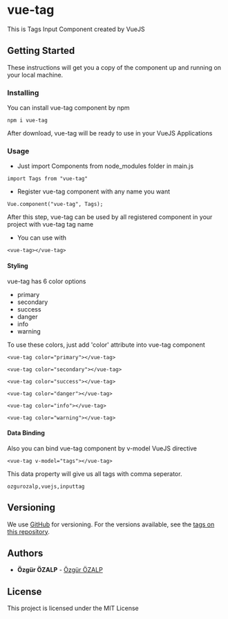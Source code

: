 # vue-tag

This is Tags Input Component created by VueJS

## Getting Started

These instructions will get you a copy of the component up and running on your local machine.

### Installing

You can install vue-tag component by npm

```
npm i vue-tag
```

After download, vue-tag will be ready to use in your VueJS Applications

### Usage

* Just import Components from node_modules folder in main.js

```
import Tags from "vue-tag"
```

* Register vue-tag component with any name you want

```
Vue.component("vue-tag", Tags);
```

After this step, vue-tag can be used by all registered component in your project with vue-tag tag name 

* You can use with <vue-tag></vue-tag>

```
<vue-tag></vue-tag>
```

#### Styling

vue-tag has 6 color options

* primary
* secondary
* success
* danger
* info
* warning

To use these colors, just add 'color' attribute into vue-tag component

```
<vue-tag color="primary"></vue-tag>
```

```
<vue-tag color="secondary"></vue-tag>
```

```
<vue-tag color="success"></vue-tag>
```

```
<vue-tag color="danger"></vue-tag>
```

```
<vue-tag color="info"></vue-tag>
```

```
<vue-tag color="warning"></vue-tag>
```

#### Data Binding

Also you can bind vue-tag component by v-model VueJS directive

```
<vue-tag v-model="tags"></vue-tag>
```

This data property will give us all tags with comma seperator.

```
ozgurozalp,vuejs,inputtag
```

## Versioning

We use [GitHub](https://github.com/ozgurozalp/vue-tag) for versioning. For the versions available, see the [tags on this repository](https://github.com/ozgurozalp/vue-tag/tags). 

## Authors

* **Özgür ÖZALP** - [Özgür ÖZALP](https://github.com/ozgurozalp)

## License

This project is licensed under the MIT License

